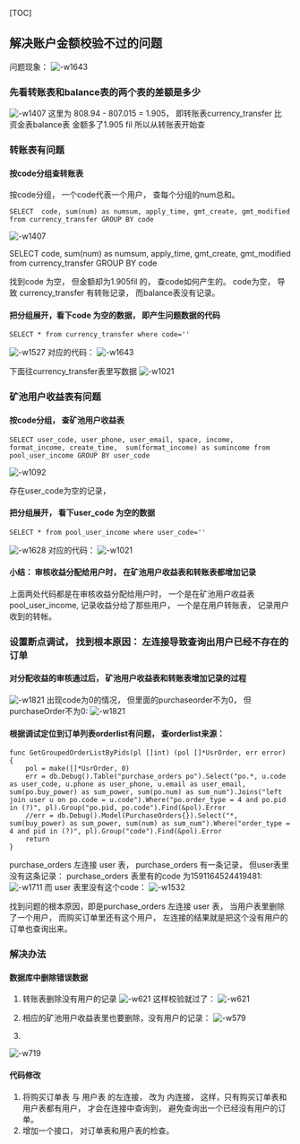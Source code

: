 [TOC]
##  解决账户金额校验不过的问题
问题现象： 
![-w1643](media/16009288691344.jpg)

### 先看转账表和balance表的两个表的差额是多少
![-w1407](media/16008518069990.jpg)
 这里为
 808.94 - 807.015 = 1.905， 
 即转账表currency_transfer 比 资金表balance表 金额多了1.905 fil
 所以从转账表开始查
###  转账表有问题
#### 按code分组查转账表
按code分组， 一个code代表一个用户， 查每个分组的num总和。 
```
SELECT  code, sum(num) as numsum, apply_time, gmt_create, gmt_modified  from currency_transfer GROUP BY code 
```
![-w1407](media/16008515291340.jpg)

SELECT  code, sum(num) as numsum, apply_time, gmt_create, gmt_modified  from currency_transfer GROUP BY code 

找到code 为空， 但金额却为1.905fil 的， 查code如何产生的。 
code为空， 导致 currency_transfer 有转账记录， 而balance表没有记录。 

#### 把分组展开，看下code 为空的数据， 即产生问题数据的代码
```
SELECT * from currency_transfer where code=''
```
![-w1527](media/16009152797122.jpg)
对应的代码：
![-w1643](media/16009285133926.jpg)

下面往currency_transfer表里写数据
![-w1021](media/16009177676429.jpg)


### 矿池用户收益表有问题
####  按code分组， 查矿池用户收益表
```
SELECT user_code, user_phone, user_email, space, income, format_income, create_time,  sum(format_income) as sumincome from pool_user_income GROUP BY user_code
```
![-w1092](media/16009168210466.jpg)

存在user_code为空的记录， 

#### 把分组展开， 看下user_code 为空的数据
```
SELECT * from pool_user_income where user_code=''
```
![-w1628](media/16009169942668.jpg)
对应的代码： 
![-w1021](media/16009171091756.jpg)

####  小结： 审核收益分配给用户时， 在矿池用户收益表和转账表都增加记录
上面两处代码都是在审核收益分配给用户时， 一个是在矿池用户收益表pool_user_income, 记录收益分给了那些用户，  一个是在用户转账表， 记录用户收到的转帐。 

### 设置断点调试， 找到根本原因： 左连接导致查询出用户已经不存在的订单

#### 对分配收益的审核通过后， 矿池用户收益表和转账表增加记录的过程 
![-w1821](media/16009200901851.jpg)
出现code为0的情况， 但里面的purchaseorder不为0， 但purchaseOrder不为0: 
![-w1821](media/16009201860237.jpg)

#### 根据调试定位到订单列表orderlist有问题， 查orderlist来源：
```
func GetGroupedOrderListByPids(pl []int) (pol []*UsrOrder, err error) {
	pol = make([]*UsrOrder, 0)
	err = db.Debug().Table("purchase_orders po").Select("po.*, u.code as user_code, u.phone as user_phone, u.email as user_email, sum(po.buy_power) as sum_power, sum(po.num) as sum_num").Joins("left join user u on po.code = u.code").Where("po.order_type = 4 and po.pid in (?)", pl).Group("po.pid, po.code").Find(&pol).Error
	//err = db.Debug().Model(PurchaseOrders{}).Select("*, sum(buy_power) as sum_power, sum(num) as sum_num").Where("order_type = 4 and pid in (?)", pl).Group("code").Find(&pol).Error
	return
}
```
purchase_orders 左连接 user 表，  purchase_orders 有一条记录， 但user表里没有这条记录：
purchase_orders 表里有的code 为1591164524419481:
![-w1711](media/16009247716780.jpg)
而 user 表里没有这个code：
![-w1532](media/16009248212381.jpg)


找到问题的根本原因，即是purchase_orders 左连接 user 表， 当用户表里删除了一个用户， 而购买订单里还有这个用户， 左连接的结果就是把这个没有用户的订单也查询出来。 

### 解决办法
#### 数据库中删除错误数据
1. 转账表删除没有用户的记录
![-w621](media/16009292025806.jpg)
这样校验就过了：
![-w621](media/16009292862583.jpg)

2. 相应的矿池用户收益表里也要删除，没有用户的记录：
![-w579](media/16009294787589.jpg)

3. 
![-w719](media/16009316846114.jpg)

#### 代码修改
1. 将购买订单表 与 用户表 的左连接， 改为 内连接， 这样，只有购买订单表和用户表都有用户， 才会在连接中查询到， 避免查询出一个已经没有用户的订单。 
2. 增加一个接口， 对订单表和用户表的检查。 
